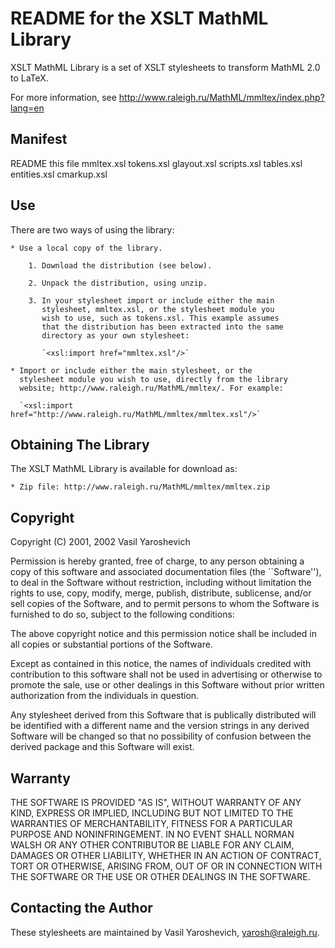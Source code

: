 README for the XSLT MathML Library
==================================

XSLT MathML Library is a set of XSLT stylesheets to transform
MathML 2.0 to LaTeX.

For more information, see
http://www.raleigh.ru/MathML/mmltex/index.php?lang=en

Manifest
--------

README        this file
mmltex.xsl
tokens.xsl
glayout.xsl
scripts.xsl
tables.xsl
entities.xsl
cmarkup.xsl

Use
---

There are two ways of using the library:

    * Use a local copy of the library.

        1. Download the distribution (see below).

        2. Unpack the distribution, using unzip.

        3. In your stylesheet import or include either the main
           stylesheet, mmltex.xsl, or the stylesheet module you
           wish to use, such as tokens.xsl. This example assumes
           that the distribution has been extracted into the same
           directory as your own stylesheet:

           `<xsl:import href="mmltex.xsl"/>`

    * Import or include either the main stylesheet, or the
      stylesheet module you wish to use, directly from the library
      website; http://www.raleigh.ru/MathML/mmltex/. For example:

      `<xsl:import href="http://www.raleigh.ru/MathML/mmltex/mmltex.xsl"/>`

Obtaining The Library
---------------------

The XSLT MathML Library is available for download as:

    * Zip file: http://www.raleigh.ru/MathML/mmltex/mmltex.zip

Copyright
---------

Copyright (C) 2001, 2002 Vasil Yaroshevich

Permission is hereby granted, free of charge, to any person
obtaining a copy of this software and associated documentation
files (the ``Software''), to deal in the Software without
restriction, including without limitation the rights to use,
copy, modify, merge, publish, distribute, sublicense, and/or
sell copies of the Software, and to permit persons to whom the
Software is furnished to do so, subject to the following
conditions:

The above copyright notice and this permission notice shall be
included in all copies or substantial portions of the Software.

Except as contained in this notice, the names of individuals
credited with contribution to this software shall not be used in
advertising or otherwise to promote the sale, use or other
dealings in this Software without prior written authorization
from the individuals in question.

Any stylesheet derived from this Software that is publically
distributed will be identified with a different name and the
version strings in any derived Software will be changed so that
no possibility of confusion between the derived package and this
Software will exist.

Warranty
--------

THE SOFTWARE IS PROVIDED "AS IS", WITHOUT WARRANTY OF ANY KIND,
EXPRESS OR IMPLIED, INCLUDING BUT NOT LIMITED TO THE WARRANTIES
OF MERCHANTABILITY, FITNESS FOR A PARTICULAR PURPOSE AND
NONINFRINGEMENT.  IN NO EVENT SHALL NORMAN WALSH OR ANY OTHER
CONTRIBUTOR BE LIABLE FOR ANY CLAIM, DAMAGES OR OTHER LIABILITY,
WHETHER IN AN ACTION OF CONTRACT, TORT OR OTHERWISE, ARISING
FROM, OUT OF OR IN CONNECTION WITH THE SOFTWARE OR THE USE OR
OTHER DEALINGS IN THE SOFTWARE.

Contacting the Author
---------------------

These stylesheets are maintained by Vasil Yaroshevich, <yarosh@raleigh.ru>.
